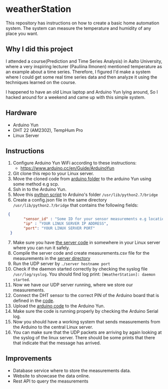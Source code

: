 # weatherStation 
This repository has instructions on how to create a basic home automation system. The system can measure the temperature and humidity of any place you want.  

## Why I did this project
I attended a course(Prediction and Time Series Analysis) in Aalto University, where a very inspiring lecturer (Pauliina Ilmonen) mentioned temperature as an example about a time series. Therefore,  I figured I'd make a system where I could get some real time series data and then analyze it using the techniques learned on the course.

I happened to have an old Linux laptop and Arduino Yun lying around, So I hacked around for a weekend and came up with this simple system.

## Hardware
- Arduino Yun
- DHT 22  (AM2302), TempHum Pro 
- Linux Server

## Instructions 
1. Configure Arduino Yun WiFi according to these instructions:
    - https://www.arduino.cc/en/Guide/ArduinoYun
2. Git clone this repo to your Linux server.
3. Move the cloned code from [arduino folder](arduino) to the arduino Yun using some method e.g scp. 
4. Ssh in to the Arduino Yun.
5. Move this [python script](arduino/sendMeasurements.py) to Arduino's folder ```/usr/lib/python2.7/bridge```
6. Create a config.json file in the same directory ```/usr/lib/python2.7/bridge``` that contains the following fields:
```json
 {
        "sensor_id" : "Some ID for your sensor measurements e.g location etc.",
        "ip" : "YOUR LINUX SERVER IP ADDRESS",
        "port": "YOUR LINUX SERVER PORT"
  }
```
7. Make sure you have [the server code](udpServer) in somewhere in your Linux server where you can run it safely.
8. Compile the server code and create measurements.csv file for the measurements in the [server directory](udpServer/server)
9. Run the UDP server by ``` ./server hostname port ```
10. Check if the daemon started correctly by checking the syslog file ```/usr/log/syslog```. You should find log print: ```[WeatherStation]: daemon started```.
11. Now we have our UDP server running, where we store our measurements.
12. Connect the DHT sensor to the correct PIN of the Arduino board that is defined in the [code](arduino/WeatherStation/WeeatherStation.ino).
13. Upload the [arduino code](arduino/WeatherStation/WeatherStation.ino) to the Arduino Yun.
14. Make sure the code is running properly by checking the Arduino Serial log.
15. Now you should have a working system that sends measurements from the Arduino to the central Linux server.
16. You can make sure that the UDP packets are arriving by again looking at the syslog of the linux server. There should be some prints that there that indicate that the message has arrived.


## Improvements 
- Database service where to store the measurements data.
- Website to showcase the data online.
- Rest API to query the measurements 
